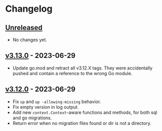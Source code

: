 # Changelog

## [Unreleased]

- No changes yet.

## [v3.13.0] - 2023-06-29

- Update go.mod and retract all v3.12.X tags. They were accidentally pushed and contain a reference
  to the wrong Go module.

## [v3.12.0] - 2023-06-29

- Fix `up` and `up -allowing-missing` behavior.
- Fix empty version in log output.
- Add new `context.Context`-aware functions and methods, for both sql and go migrations.
- Return error when no migration files found or dir is not a directory.

[Unreleased]: https://github.com/pressly/goose/compare/v3.13.0...HEAD
[v3.13.0]: https://github.com/pressly/goose/compare/v3.12.0...v3.13.0
[v3.12.0]: https://github.com/pressly/goose/compare/v3.11.2...v3.12.0
